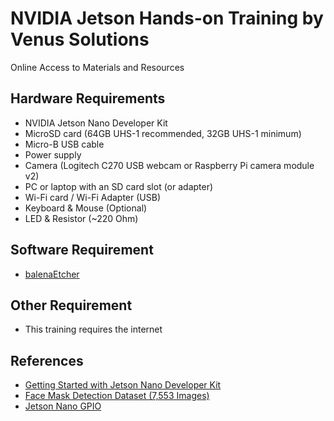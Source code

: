 # NVIDIA Jetson Hands-on Training by Venus Solutions
Online Access to Materials and Resources

## Hardware Requirements
- NVIDIA Jetson Nano Developer Kit
- MicroSD card (64GB UHS-1 recommended, 32GB UHS-1 minimum)
- Micro-B USB cable
- Power supply
- Camera (Logitech C270 USB webcam or Raspberry Pi camera module v2)
- PC or laptop with an SD card slot (or adapter)
- Wi-Fi card / Wi-Fi Adapter (USB)
- Keyboard & Mouse (Optional)
- LED & Resistor (~220 Ohm)

## Software Requirement
- [balenaEtcher](https://www.balena.io/etcher/)

## Other Requirement
- This training requires the internet

## References
- [Getting Started with Jetson Nano Developer Kit](https://developer.nvidia.com/embedded/learn/get-started-jetson-nano-devkit)
- [Face Mask Detection Dataset (7,553 Images)](https://www.kaggle.com/omkargurav/face-mask-dataset)
- [Jetson Nano GPIO](https://github.com/NVIDIA/jetson-gpio)
